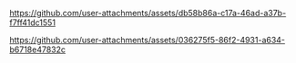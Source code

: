 https://github.com/user-attachments/assets/db58b86a-c17a-46ad-a37b-f7ff41dc1551

https://github.com/user-attachments/assets/036275f5-86f2-4931-a634-b6718e47832c
